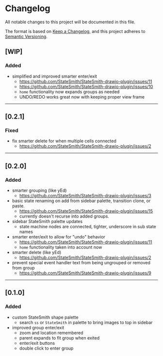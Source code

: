 # Changelog
All notable changes to this project will be documented in this file.

The format is based on [Keep a Changelog](https://keepachangelog.com/en/1.0.0/),
and this project adheres to [Semantic Versioning](https://semver.org/spec/v2.0.0.html).

## [WIP]
### Added
- simplified and improved smarter enter/exit
    - https://github.com/StateSmith/StateSmith-drawio-plugin/issues/11
    - https://github.com/StateSmith/StateSmith-drawio-plugin/issues/10
    - `home` functionality now expands groups as needed
    - UNDO/REDO works great now with keeping proper view frame

---

## [0.2.1]
### Fixed
- fix smarter delete for when multiple cells connected
    - https://github.com/StateSmith/StateSmith-drawio-plugin/issues/2

---

## [0.2.0]
### Added
- smarter grouping (like yEd)
    - https://github.com/StateSmith/StateSmith-drawio-plugin/issues/3
- basic state renaming on add from sidebar palette, transition clone, or paste.
    - https://github.com/StateSmith/StateSmith-drawio-plugin/issues/15
    - currently doesn't recurse into added groups.
- sidebar StateSmith palette updates
    - state machine nodes are connected, tighter, underscore in sub state names
- smarter enter/exit to allow for "undo" behavior
    - https://github.com/StateSmith/StateSmith-drawio-plugin/issues/11
    - `home` functionality taken into account now
- smarter delete (like yEd)
    - https://github.com/StateSmith/StateSmith-drawio-plugin/issues/2
- prevent special event handler text from being ungrouped or removed from group
    - https://github.com/StateSmith/StateSmith-drawio-plugin/issues/9

---

## [0.1.0]
### Added
- custom StateSmith shape palette
    - search `ss` or `StateSmith` in palette to bring images to top in sidebar
- improved group enter/exit
    - zoom and location remembered
    - parent expands to fit group when exited
    - enter/exit buttons
    - double click to enter group

